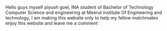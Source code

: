 Hello guys myself piyush goel, INA student of Bachelor of Technology Computer Science and engineering at Meerut institute Of Engineering and technology, I am making this website only to help my fellow matchmates enjoy this website and leave me a comment
